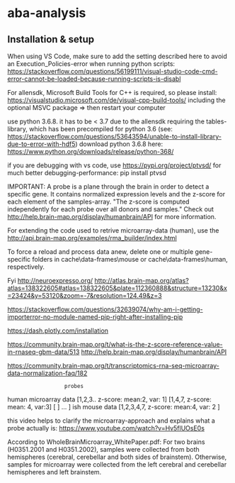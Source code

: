 # aba-analysis
## Installation & setup
When using VS Code, make sure to add the setting described here to avoid an Execution_Policies-error when running python scripts:
https://stackoverflow.com/questions/56199111/visual-studio-code-cmd-error-cannot-be-loaded-because-running-scripts-is-disabl 

For allensdk, Microsoft Build Tools for C++ is required, so please install:
https://visualstudio.microsoft.com/de/visual-cpp-build-tools/
including the optional MSVC package => then restart your computer

use python 3.6.8. it has to be < 3.7 due to the allensdk requiring the tables-library, which has been precompiled for python 3.6
(see: https://stackoverflow.com/questions/53643594/unable-to-install-library-due-to-error-with-hdf5)
download python 3.6.8 here: https://www.python.org/downloads/release/python-368/

if you are debugging with vs code, use https://pypi.org/project/ptvsd/ for much better debugging-performance:
pip install ptvsd

IMPORTANT:
A probe is a plane through the brain in order to detect a specific gene. It contains normalized expression levels and the z-score for each element of the samples-array. "The z-score is computed independently for each probe over all donors and samples." Check out http://help.brain-map.org/display/humanbrain/API for more information.

For extending the code used to retrive microarray-data (human), use the http://api.brain-map.org/examples/rma_builder/index.html

To force a reload and process data anew, delete one or multiple gene-specific folders in cache\data-frames\mouse or cache\data-frames\human, respectively.

Fyi
http://neuroexpresso.org/
http://atlas.brain-map.org/atlas?atlas=138322605#atlas=138322605&plate=112360888&structure=13230&x=23424&y=53120&zoom=-7&resolution=124.49&z=3

https://stackoverflow.com/questions/32639074/why-am-i-getting-importerror-no-module-named-pip-right-after-installing-pip


https://dash.plotly.com/installation

https://community.brain-map.org/t/what-is-the-z-score-reference-value-in-rnaseq-gbm-data/513
http://help.brain-map.org/display/humanbrain/API


https://community.brain-map.org/t/transcriptomics-rna-seq-microarray-data-normalization-faq/182

                      probes
human microarray data [1,2,3.. z-score:  mean:2, var: 1] [1,4,7, z-score: mean: 4, var:3] [ ] ... ]
ish mouse data        [1,2,3,4,7, z-score: mean:4, var: 2               ]

this video helps to clarify the microarray-approach and explains what a probe actually is: https://www.youtube.com/watch?v=Hv5flUOsE0s



According to WholeBrainMicroarray_WhitePaper.pdf:
For two brains (H0351.2001 and H0351.2002), samples were collected from both hemispheres (cerebral,
cerebellar and both sides of brainstem). Otherwise, samples for microarray were collected from the left
cerebral and cerebellar hemispheres and left brainstem.